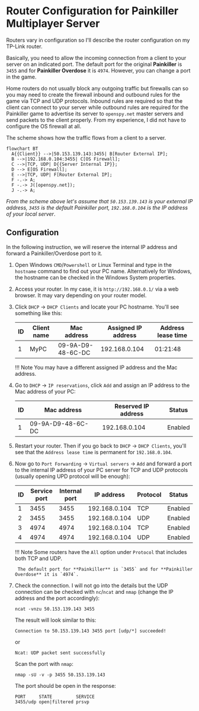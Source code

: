 # Router Configuration for Painkiller Multiplayer Server

Routers vary in configuration so I'll describe the router configuration on my TP-Link router.

Basically, you need to allow the incoming connection from a client to your server on an indicated port. The default port for the original **Painkiller** is `3455` and for **Painkiller Overdose** it is `4974`. However, you can change a port in the game.

Home routers do not usually block any outgoing traffic but firewalls can so you may need to create the firewall inbound and outbound rules for the game via TCP and UDP protocols. Inbound rules are required so that the client can connect to your server while outbound rules are required for the Painkiller game to advertise its server to `openspy.net` master servers and send packets to the client properly. From my experience, I did not have to configure the OS firewall at all.

The scheme shows how the traffic flows from a client to a server.

``` mermaid
flowchart BT
  A{{Client}} -->|50.153.139.143:3455| B[Router External IP];
  B -->|192.168.0.104:3455| C[OS Firewall];
  C -->|TCP, UDP| D{{Server Internal IP}};
  D --> E[OS Firewall];
  E -->|TCP, UDP| F[Router External IP];
  F -.-> A;
  F -.-> J([openspy.net]);
  J -.-> A;
```

*From the scheme above let's assume that `50.153.139.143` is your external IP address, `3455` is the default Painkiller port, `192.168.0.104` is the IP address of your local server*.

## Configuration

In the following instruction, we will reserve the internal IP address and forward a Painkiller/Overdose port to it.

1. Open Windows `CMD`/`Powershell` or Linux Terminal and type in the `hostname` command to find out your PC name. Alternatively for Windows, the hostname can be checked in the Windows System properties.
2. Access your router. In my case, it is `http://192.168.0.1/` via a web browser. It may vary depending on your router model.
3. Click `DHCP` -> `DHCP Clients` and locate your PC hostname. You'll see something like this:

    | ID | Client name | Mac address       | Assigned IP address | Address lease time |
    |----|-------------|-------------------|---------------------|--------------------|
    | 1  | MyPC        | 09-9A-D9-48-6C-DC | 192.168.0.104       | 01:21:48           |

    !!! Note
        You may have a different assigned IP address and the Mac address.

4. Go to `DHCP` -> `IP reservations`, click `Add` and assign an IP address to the Mac address of your PC:

    | ID | Mac address       | Reserved IP address | Status  |
    |----|-------------------|---------------------|---------|
    | 1  | 09-9A-D9-48-6C-DC | 192.168.0.104       | Enabled |

5. Restart your router. Then if you go back to `DHCP` -> `DHCP Clients`, you'll see that the `Address lease time` is permanent for `192.168.0.104`.

6. Now go to `Port Forwarding` -> `Virtual servers` -> `Add` and forward a port to the internal IP address of your PC server for TCP and UDP protocols (usually opening UPD protocol will be enough):

    | ID | Service port | Internal port | IP address    | Protocol | Status  |
    |----|--------------|---------------|---------------|----------|---------|
    | 1  | 3455         | 3455          | 192.168.0.104 | TCP      | Enabled |
    | 2  | 3455         | 3455          | 192.168.0.104 | UDP      | Enabled |
    | 3  | 4974         | 4974          | 192.168.0.104 | TCP      | Enabled |
    | 4  | 4974         | 4974          | 192.168.0.104 | UDP      | Enabled |

    !!! Note
        Some routers have the `All` option under `Protocol` that includes both TCP and UDP.

        The default port for **Painkiller** is `3455` and for **Painkiller Overdose** it is `4974`.

7. Check the connection. I will not go into the details but the UDP connection can be checked with `nc`/`ncat` and `nmap` (change the IP address and the port accordingly):

    ```
    ncat -vnzu 50.153.139.143 3455
    ```

    The result will look similar to this:

    ```
    Connection to 50.153.139.143 3455 port [udp/*] succeeded!
    ```

    or

    ```
    Ncat: UDP packet sent successfully
    ```

    Scan the port with `nmap`:

    ```
    nmap -sU -v -p 3455 50.153.139.143
    ```

    The port should be open in the response:

    ```
    PORT     STATE         SERVICE
    3455/udp open|filtered prsvp
    ```
